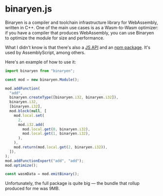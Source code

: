 # binaryen.js

Binaryen is a compiler and toolchain infrastructure library for WebAssembly, written in C++. One of the main use cases is as a Wasm-to-Wasm optimizer: if you have a compiler that produces WebAssembly, you can use Binaryen to optimize the module for size and performance.

What I didn't know is that there's also a [JS API](https://github.com/WebAssembly/binaryen/wiki/binaryen.js-API) and an [npm package](https://www.npmjs.com/package/binaryen). It's used by AssemblyScript, among others.

Here's an example of how to use it:

```js
import binaryen from "binaryen";

const mod = new binaryen.Module();

mod.addFunction(
  "add",
  binaryen.createType([binaryen.i32, binaryen.i32]),
  binaryen.i32,
  [binaryen.i32],
  mod.block(null, [
    mod.local.set(
      2,
      mod.i32.add(
        mod.local.get(0, binaryen.i32),
        mod.local.get(1, binaryen.i32),
      ),
    ),
    mod.return(mod.local.get(2, binaryen.i32)),
  ]),
);
mod.addFunctionExport("add", "add");
mod.optimize();

const wasmData = mod.emitBinary();
```

Unfortunately, the full package is quite big — the bundle that rollup produced for me was 9MB.
